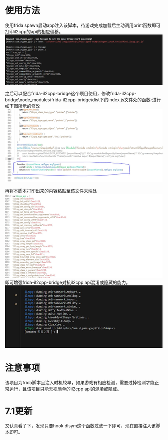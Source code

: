# 使用方法
使用frida spawn启动app注入该脚本，待游戏完成加载后主动调用print函数即可打印il2cpp的api的相应偏移。
 ![print](./images/print.JPG)

 之后可以配合frida-il2cpp-bridge这个项目使用，修改frida-il2cpp-bridge\node_modules\frida-il2cpp-bridge\dist下的index.js文件处的函数r进行如下图所示的修改
 ![修改frida-il2cpp-bridge](./images/frida-il2cpp-bridge修改.JPG)

 再将本脚本打印出来的内容粘贴至该文件末端处
![粘贴](./images/粘贴.JPG)
即可增强frida-il2cpp-bridge对抗il2cpp api混淆或隐藏的能力。
![使用修改后的frida-il2cpp-bridge dump](./images/示例.JPG)


 # 注意事项
 该项目为frida脚本且注入时机较早，如果游戏有相应检测，需要过掉检测才能正常运行，且该项目只能无视简单的il2cpp api的混淆或隐藏。

 # 7.1更新
 又认真看了下，发现只要hook dlsym这个函数过滤一下即可，现在直接注入该脚本即可。

